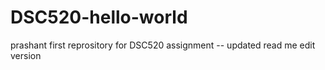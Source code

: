 # DSC520-hello-world
prashant first reprository for DSC520 assignment -- updated read me edit version
